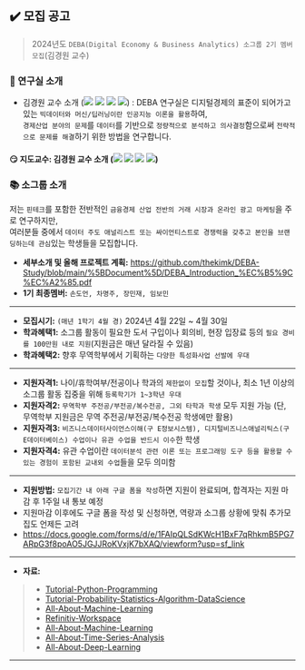 ## ✔️ 모집 공고

> 2024년도 `DEBA(Digital Economy & Business Analytics) 소그룹 2기 멤버 모집`(김경원 교수)

### :office: 연구실 소개
- 김경원 교수 소개 (<a href="https://sites.google.com/view/thekimk" target="_blank"><img src="https://img.shields.io/badge/Homepage-4285F4?style=flat-square&logo=Google&logoColor=white"/></a> <a href="https://scholar.google.com/citations?hl=ko&user=nHPe-4UAAAAJ&view_op=list_works&sortby=pubdate" target="_blank"><img src="https://img.shields.io/badge/Google Scholar-4285F4?style=flat-square&logo=Google Scholar&logoColor=white"/></a> <a href="https://www.youtube.com/channel/UCEYxJNI5dhnn_CdC9BEWTuA" target="_blank"><img src="https://img.shields.io/badge/YouTube-FF0000?style=flat-square&logo=YouTube&logoColor=white"/></a> <a href="https://github.com/thekimk" target="_blank"><img src="https://img.shields.io/badge/Github-181717?style=flat-square&logo=Github&logoColor=white"/></a>)
: DEBA 연구실은 디지털경제의 표준이 되어가고 있는 `빅데이터와 머신/딥러닝이란 인공지능 이론을 활용`하여,     
`경제산업 분야의 문제`를 `데이터`를 기반으로 `정량적으로 분석하고 의사결정`함으로써 `전략적으로 문제를 해결`하기 위한 방법을 연구합니다.    

#### :smirk: 지도교수: 김경원 교수 소개 (<a href="https://sites.google.com/view/thekimk" target="_blank"><img src="https://img.shields.io/badge/Homepage-4285F4?style=flat-square&logo=Google&logoColor=white"/></a> <a href="https://scholar.google.com/citations?hl=ko&user=nHPe-4UAAAAJ&view_op=list_works&sortby=pubdate" target="_blank"><img src="https://img.shields.io/badge/Google Scholar-4285F4?style=flat-square&logo=Google Scholar&logoColor=white"/></a> <a href="https://www.youtube.com/channel/UCEYxJNI5dhnn_CdC9BEWTuA" target="_blank"><img src="https://img.shields.io/badge/YouTube-FF0000?style=flat-square&logo=YouTube&logoColor=white"/></a> <a href="https://github.com/thekimk" target="_blank"><img src="https://img.shields.io/badge/Github-181717?style=flat-square&logo=Github&logoColor=white"/></a>)

### :books: 소그룹 소개
저는 `핀테크`를 포함한 전반적인 `금융경제 산업 전반의 거래 시장과 온라인 광고 마케팅`을 주로 연구하지만,     
여러분들 중에서 `데이터 주도 애널리스트 또는 싸이언티스트로 경쟁력을 갖추고 본인을 브랜딩하는데 관심`있는 학생들을 모집합니다.

- **세부소개 및 올해 프로젝트 계획:** https://github.com/thekimk/DEBA-Study/blob/main/%5BDocument%5D/DEBA_Introduction_%EC%B5%9C%EC%A2%85.pdf
- **1기 최종멤버:** `손도언, 차명주, 장민재, 임보민`

---

- **모집시기:** `(매년 1학기 4월 경)` 2024년 4월 22일 ~ 4월 30일
- **학과혜택1:** 소그룹 활동이 필요한 도서 구입이나 회의비, 현장 입장료 등의 `필요 경비를 100만원 내로 지원`(지원금은 매년 달라질 수 있음)
- **학과혜택2:** 향후 무역학부에서 기획하는 `다양한 특성화사업 선발에 우대`

---

- **지원자격1:** 나이/휴학여부/전공이나 학과의 `제한없이 모집`할 것이나, 최소 1년 이상의 소그룹 활동 집중을 위해 `등록학기가 1~3학년 우대`
- **지원자격2:** `무역학부 주전공/부전공/복수전공, 그외 타학과 학생` 모두 지원 가능 (단, 무역학부 지원금은 무역 주전공/부전공/복수전공 학생에만 활용)
- **지원자격3:** `비즈니스데이터사이언스이해(구 E정보시스템), 디지털비즈니스애널리틱스(구 E데이터베이스) 수업이나 유관 수업을 반드시 이수`한 학생
- **지원자격4:** 유관 수업이란 `데이터분석 관련 이론 또는 프로그래밍 도구 등을 활용할 수 있는 경험이 포함된 교내외 수업`들을 모두 의미함

---

- **지원방법:** `모집기간 내 아래 구글 폼을 작성`하면 지원이 완료되며, 합격자는 지원 마감 후 1주일 내 통보 예정
- 지원마감 이후에도 구글 폼을 작성 및 신청하면, 역량과 소그룹 상황에 맞춰 추가모집도 언제든 고려
- https://docs.google.com/forms/d/e/1FAIpQLSdKWcH1BxF7qRhkmB5PG7ARpG3f8poAO5JGJJRoKVxjK7bXAQ/viewform?usp=sf_link

---

- **자료:**
> - [Tutorial-Python-Programming](https://github.com/thekimk/Tutorial-Python-Programming)
> - [Tutorial-Probability-Statistics-Algorithm-DataScience](https://github.com/thekimk/Tutorial-Probability-Statistics-Algorithm-DataScience)
> - [All-About-Machine-Learning](https://github.com/thekimk/All-About-Machine-Learning)
> - [Refinitiv-Workspace](https://github.com/thekimk/Refinitiv-Workspace)
> - [All-About-Machine-Learning](https://github.com/thekimk/All-About-Machine-Learning)
> - [All-About-Time-Series-Analysis](https://github.com/thekimk/All-About-Time-Series-Analysis)
> - [All-About-Deep-Learning](https://github.com/thekimk/All-About-Deep-Learning)

---
